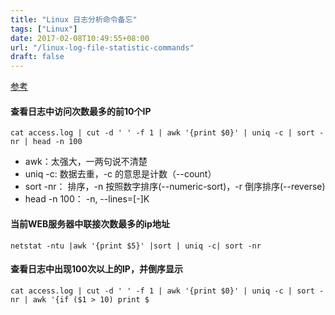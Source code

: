 ```yaml
---
title: "Linux 日志分析命令备忘"
tags: ["Linux"]
date: 2017-02-08T10:49:55+08:00
url: "/linux-log-file-statistic-commands"
draft: false
---
```


[参考 ](http://xuqq999.blog.51cto.com/3357083/774714)

#### 查看日志中访问次数最多的前10个IP
```
cat access.log | cut -d ' ' -f 1 | awk '{print $0}' | uniq -c | sort -nr | head -n 100
```
<!--more-->

* awk：太强大，一两句说不清楚
* uniq -c: 数据去重，-c 的意思是计数（--count）
* sort -nr： 排序，-n 按照数字排序(--numeric-sort)，-r 倒序排序(--reverse)
* head -n 100： -n, --lines=[-]K
#### 当前WEB服务器中联接次数最多的ip地址
```
netstat -ntu |awk '{print $5}' |sort | uniq -c| sort -nr
```
#### 查看日志中出现100次以上的IP，并倒序显示
``` 
cat access.log | cut -d ' ' -f 1 | awk '{print $0}' | uniq -c | sort -nr | awk '{if ($1 > 10) print $
```